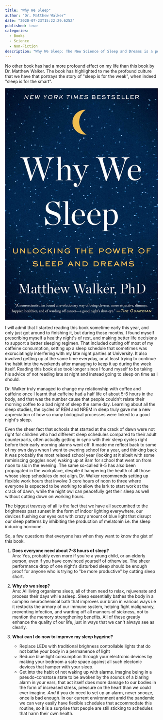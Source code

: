 ```yaml
---
title: "Why We Sleep"
author: "Dr. Matthew Walker"
date: "2020-07-23T15:22:29.625Z"
published: true
categories:
  - Books
  - Science
  - Non-Fiction
description: "Why We Sleep: The New Science of Sleep and Dreams is a popular science book about sleep by the neuroscientist and sleep researcher, Matthew Walker. Walker is a professor of neuroscience and psychology and the director of the Center for Human Sleep Science at the University of California, Berkeley."
---
```


No other book has had a more profound effect on my life than this book by Dr. Matthew Walker. The book has highlighted to me the profound culture that we have that portrays the story of "sleep is for the weak", when indeed "sleep is for the smart".

![Why We Sleep by Dr. Matthew Walker](./images/image-lg.jpg)


I will admit that I started reading this book sometime early this year, and only just got around to finishing it, but during those months, I found myself prescribing myself a healthy night's of rest, and making better life decisions to support a better sleeping regimen. That included cutting off most of my caffeine consumption, setting up a sleep schedule that sometimes was excruciatingly interfering with my late night parties at University. It also involved getting up at the same time everyday, or at least trying to continue the habit into the weekends after managing to keep it up during the week itself. Reading this book also took longer since I found myself to be taking his advice of not reading late at night and instead going to sleep on time as I should.

Dr. Walker truly managed to change my relationship with coffee and caffeine once I learnt that caffeine had a half life of about 5-6 hours in the body, and that was the number cause that people couldn't relate their morning coffee to a bad night of sleep the same day. Learning about all the sleep studies, the cycles of REM and NREM in sleep truly gave me a new appreciation of how so many biological processes were linked to a good night's sleep.

Even the sheer fact that schools that started at the crack of dawn were not right for children who had different sleep schedules compared to their adult counterparts, often actually getting in sync with their sleep cycles right before their early morning alarms went off. It made me reflect back to some of my own days when I went to evening school for a year, and thinking back it was probably the most relaxed school year (looking at it albeit with some reminiscing goggles now) waking up at 9am for school that went on from noon to six in the evening. The same so-called 9-5 has also been propagated in the workplace, despite it hampering the health of all those whose sleep schedules do not align. Dr. Walker recommends setting up flexible work hours that involve 3 core hours of noon to three where everyone is expected to be working to allow the lark to start work at the crack of dawn, while the night owl can peacefully get their sleep as well without cutting down on working hours.

The biggest travesty of all is the fact that we have all succumbed to the brightness past sunset in the form of indoor lighting everywhere, our devices flushing our eyes out with crazy amount of blue light that disrupt our sleep patterns by inhibiting the production of melatonin i.e. the sleep inducing hormone.

So, a few questions that everyone has when they want to know the gist of this book.

1. **Does everyone need about 7-8 hours of sleep?<br />**
Ans: Yes, probably even more if you're a young child, or an elderly person, even if you have convinced yourself of otherwise. The sheer performance drop of one night's disturbed sleep should be enough proof for anyone who is trying to "be more productive" by cutting sleep short.

2. **Why _do_ we sleep?**<br />
Ans: All living organisms sleep, all of them need to relax, rejuvenate and process their days while asleep. Sleep essentially bathes the body in a complex neurochemical bath that improves our brain in various ways i.e it restocks the armory of our immune system, helping fight malignancy, preventing infection, and warding off all manners of sickness, not to mention the memory strengthening benefits. All of these greatly enhance the quality of our life, just in ways that we can't always see as clearly.

3. **What can I do now to improve my sleep hygeine?**<br />
    - Replace LEDs with traditional brighness controllable lights that do not bathe your body in a permanence of light
    - Reduce blue light consumption through your electronic devices by making your bedroom a safe space against all such electonic devices that hamper with your sleep.
    - Get into the habit of not waking up with alarms. Imagine being in a pseudo-comatose state to be awoken by the sounds of a blaring alarm in your ears, that act itself does more damage to our bodies in the form of increased stress, pressure on the heart than we could ever imagine. _And_ if you do need to set up an alarm, never snooze, once is bad enough. In our current environment amid the pandemic we can very easily have flexible schedules that accommodate this routine, so it is a surprise that people are still sticking to schedules that harm their own health.

